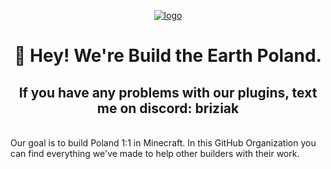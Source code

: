 <p align="center">
  <a href="" target="__blank">
    <img src="https://i.postimg.cc/prjkLBQM/poland-bte.gif" alt="logo">
  </a>
  <h1 align="center"> 👋 Hey! We're Build the Earth Poland.</h1>
  <h2 align="center">If you have any problems with our plugins, text me on discord: <b>briziak</b></h2>
</p>

<br>

<section>
  Our goal is to build Poland 1:1 in Minecraft. In this GitHub Organization you can find everything we've made to help other builders with their work.
</section>
